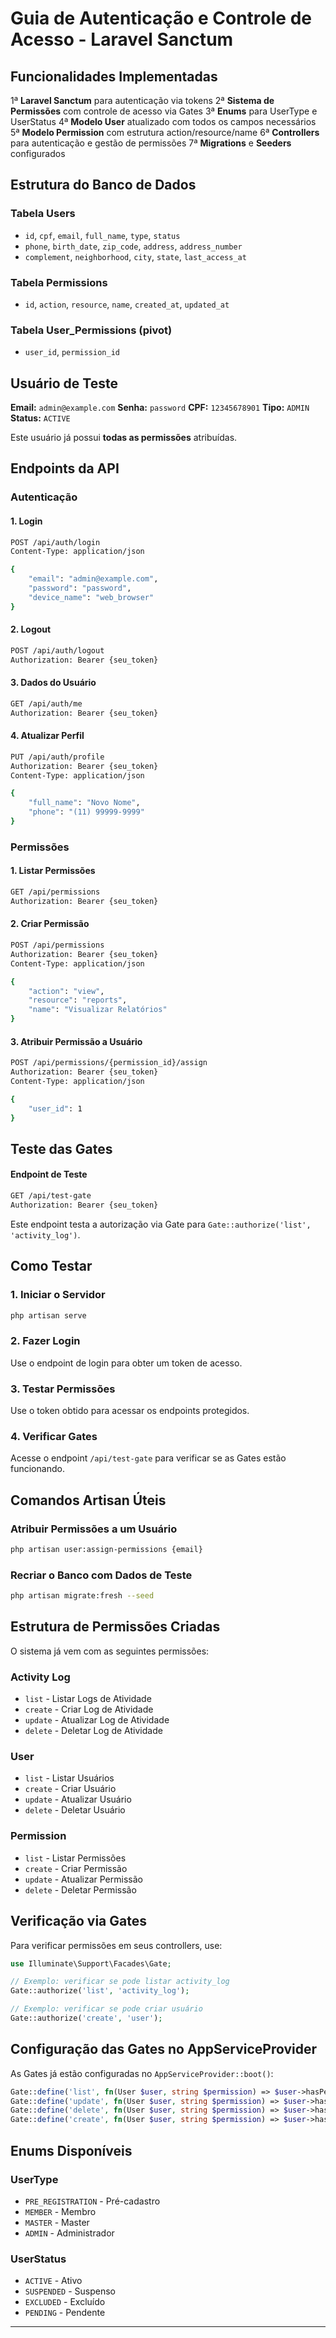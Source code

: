 # Guia de Autenticação e Controle de Acesso - Laravel Sanctum

## Funcionalidades Implementadas

1ª **Laravel Sanctum** para autenticação via tokens
2ª **Sistema de Permissões** com controle de acesso via Gates
3ª **Enums** para UserType e UserStatus
4ª **Modelo User** atualizado com todos os campos necessários
5ª **Modelo Permission** com estrutura action/resource/name
6ª **Controllers** para autenticação e gestão de permissões
7ª **Migrations** e **Seeders** configurados

## Estrutura do Banco de Dados

### Tabela Users

-   `id`, `cpf`, `email`, `full_name`, `type`, `status`
-   `phone`, `birth_date`, `zip_code`, `address`, `address_number`
-   `complement`, `neighborhood`, `city`, `state`, `last_access_at`

### Tabela Permissions

-   `id`, `action`, `resource`, `name`, `created_at`, `updated_at`

### Tabela User_Permissions (pivot)

-   `user_id`, `permission_id`

## Usuário de Teste

**Email:** `admin@example.com`
**Senha:** `password`
**CPF:** `12345678901`
**Tipo:** `ADMIN`
**Status:** `ACTIVE`

Este usuário já possui **todas as permissões** atribuídas.

## Endpoints da API

### Autenticação

#### 1. Login

```bash
POST /api/auth/login
Content-Type: application/json

{
    "email": "admin@example.com",
    "password": "password",
    "device_name": "web_browser"
}
```

#### 2. Logout

```bash
POST /api/auth/logout
Authorization: Bearer {seu_token}
```

#### 3. Dados do Usuário

```bash
GET /api/auth/me
Authorization: Bearer {seu_token}
```

#### 4. Atualizar Perfil

```bash
PUT /api/auth/profile
Authorization: Bearer {seu_token}
Content-Type: application/json

{
    "full_name": "Novo Nome",
    "phone": "(11) 99999-9999"
}
```

### Permissões

#### 1. Listar Permissões

```bash
GET /api/permissions
Authorization: Bearer {seu_token}
```

#### 2. Criar Permissão

```bash
POST /api/permissions
Authorization: Bearer {seu_token}
Content-Type: application/json

{
    "action": "view",
    "resource": "reports",
    "name": "Visualizar Relatórios"
}
```

#### 3. Atribuir Permissão a Usuário

```bash
POST /api/permissions/{permission_id}/assign
Authorization: Bearer {seu_token}
Content-Type: application/json

{
    "user_id": 1
}
```

## Teste das Gates

#### Endpoint de Teste

```bash
GET /api/test-gate
Authorization: Bearer {seu_token}
```

Este endpoint testa a autorização via Gate para `Gate::authorize('list', 'activity_log')`.

## Como Testar

### 1. Iniciar o Servidor

```bash
php artisan serve
```

### 2. Fazer Login

Use o endpoint de login para obter um token de acesso.

### 3. Testar Permissões

Use o token obtido para acessar os endpoints protegidos.

### 4. Verificar Gates

Acesse o endpoint `/api/test-gate` para verificar se as Gates estão funcionando.

## Comandos Artisan Úteis

### Atribuir Permissões a um Usuário

```bash
php artisan user:assign-permissions {email}
```

### Recriar o Banco com Dados de Teste

```bash
php artisan migrate:fresh --seed
```

## Estrutura de Permissões Criadas

O sistema já vem com as seguintes permissões:

### Activity Log

-   `list` - Listar Logs de Atividade
-   `create` - Criar Log de Atividade
-   `update` - Atualizar Log de Atividade
-   `delete` - Deletar Log de Atividade

### User

-   `list` - Listar Usuários
-   `create` - Criar Usuário
-   `update` - Atualizar Usuário
-   `delete` - Deletar Usuário

### Permission

-   `list` - Listar Permissões
-   `create` - Criar Permissão
-   `update` - Atualizar Permissão
-   `delete` - Deletar Permissão

## Verificação via Gates

Para verificar permissões em seus controllers, use:

```php
use Illuminate\Support\Facades\Gate;

// Exemplo: verificar se pode listar activity_log
Gate::authorize('list', 'activity_log');

// Exemplo: verificar se pode criar usuário
Gate::authorize('create', 'user');
```

## Configuração das Gates no AppServiceProvider

As Gates já estão configuradas no `AppServiceProvider::boot()`:

```php
Gate::define('list', fn(User $user, string $permission) => $user->hasPermission($permission, 'list'));
Gate::define('update', fn(User $user, string $permission) => $user->hasPermission($permission, 'update'));
Gate::define('delete', fn(User $user, string $permission) => $user->hasPermission($permission, 'delete'));
Gate::define('create', fn(User $user, string $permission) => $user->hasPermission($permission, 'create'));
```

## Enums Disponíveis

### UserType

-   `PRE_REGISTRATION` - Pré-cadastro
-   `MEMBER` - Membro
-   `MASTER` - Master
-   `ADMIN` - Administrador

### UserStatus

-   `ACTIVE` - Ativo
-   `SUSPENDED` - Suspenso
-   `EXCLUDED` - Excluído
-   `PENDING` - Pendente

---
